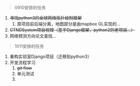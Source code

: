 > 0910安排的任务

1. ~~寻找python3的全球网络拓扑绘制框架~~
	1. 原项目前后端分离，地图部分是由mapbox GL实现的...
2. ~~GTNDSystem项目梳理（基于Django框架，python2的老项目...）~~
3. 网络预测方向论文查找...

> 1011安排的任务

1. 重构实验室Django项目（迁移到python3）
2. 开发流程学习
	1. ~~git flow~~
	2. 单元测试
	3. 